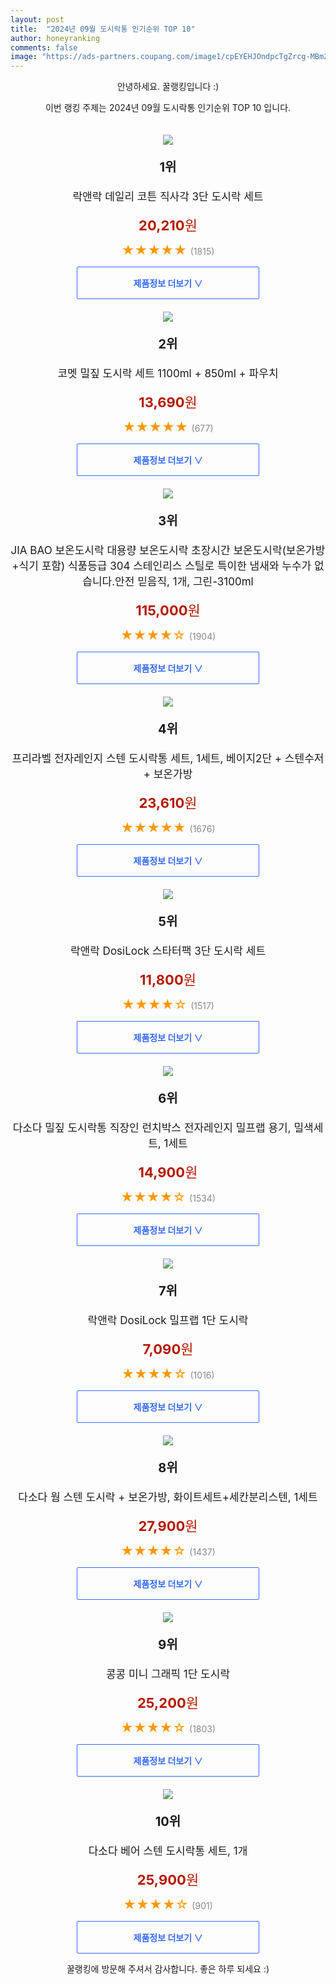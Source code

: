 ```yaml
---
layout: post
title:  "2024년 09월 도시락통 인기순위 TOP 10"
author: honeyranking
comments: false
image: "https://ads-partners.coupang.com/image1/cpEYEHJOndpcTgZrcg-MBm2Ec7-wmqC9suO8PWK9Oand21cAA4zNQtzyQyxNcfT-zD5mKaGX81QwUkdrXPQzcfZk0Ssbap4qF69NTjJA8im7fq-JSv15RyQHeoXyVVays91jWFuK9UNqelF47xJ6FjaS_3ZA40BTmNwk8ohMtIXcad0c699lDohEFROHtdycpizaVpGRxHmNudzEZX3hrHQb9e7PM9ZJEpfVkD27KrHjIj-xVpuIyt8WS2vNjU9J8AkYYJ6T5xkUB-VxDI4hgnrQfDXbXjiGLQ=="
---
```

<p style="text-align: center;">안녕하세요. 꿀랭킹입니다 :)</p>
<p style="text-align: center;">이번 랭킹 주제는 2024년 09월 도시락통 인기순위 TOP 10 입니다.</p><center><img src="https://ads-partners.coupang.com/image1/cpEYEHJOndpcTgZrcg-MBm2Ec7-wmqC9suO8PWK9Oand21cAA4zNQtzyQyxNcfT-zD5mKaGX81QwUkdrXPQzcfZk0Ssbap4qF69NTjJA8im7fq-JSv15RyQHeoXyVVays91jWFuK9UNqelF47xJ6FjaS_3ZA40BTmNwk8ohMtIXcad0c699lDohEFROHtdycpizaVpGRxHmNudzEZX3hrHQb9e7PM9ZJEpfVkD27KrHjIj-xVpuIyt8WS2vNjU9J8AkYYJ6T5xkUB-VxDI4hgnrQfDXbXjiGLQ==" style="margin-top:20px" /></center><p style="text-align: center; font-size: 20px"><b>1위</b></p><p style="text-align: center; font-size: 17px">락앤락 데일리 코튼 직사각 3단 도시락 세트</p><p style="text-align: center;"><span style="color: #b61800; font-size: 22px;"><b>20,210</b>원</span></p><p style="text-align: center;"><span style="color: #ff9600; font-size: 20px;">★★★★★ </span><span style="color: #878787;">(1815)</span></p><center><a href="https://link.coupang.com/re/AFFSDP?lptag=AF3899140&subid=honeyrank&pageKey=7335512435&itemId=18842047007&vendorItemId=85971665876&traceid=V0-153-6ae6429c691637a4&requestid=20240930050000503005401080&token=31850C%7CMIXED"><div style="font-size: 14px; display: inline-block; padding: 15px 90px; color: #346aff; border-radius: 2px; border: 1px solid #346aff; cursor: pointer;"><b>제품정보 더보기 &or;</b></div></a></center><center><img src="https://ads-partners.coupang.com/image1/F0fEhdiahUPiYEHUF2wIcjpGOKwct-3e-CfTQKN-nnBAxM6t6zaoAdO8Al9c7BfFApBsyKssC_GOVcB3iw-dT3_1w6_AKg4jthY8M3J2L3pAFeluxpdHuXrEcsiCjtwakf7FB3dxKrAwuDVtwthEy5CvJSHGg7SkUPMCztxuRY0WFWpILFFw5-9d_2ohrhsx38a7HcUxjm6QIaD0Ojxr2jV2mvEeaOm2eIaragXlV6JNp2Im46iGKgv5MV1D5OM_BNf0vXVgzglCkBHpWktsvpJwudbsthlKNrM=" style="margin-top:20px" /></center><p style="text-align: center; font-size: 20px"><b>2위</b></p><p style="text-align: center; font-size: 17px">코멧 밀짚 도시락 세트 1100ml + 850ml + 파우치</p><p style="text-align: center;"><span style="color: #b61800; font-size: 22px;"><b>13,690</b>원</span></p><p style="text-align: center;"><span style="color: #ff9600; font-size: 20px;">★★★★★ </span><span style="color: #878787;">(677)</span></p><center><a href="https://link.coupang.com/re/AFFSDP?lptag=AF3899140&subid=honeyrank&pageKey=6804545830&itemId=16076866727&vendorItemId=83276181376&traceid=V0-153-c9861c4e5fdf1d5f&requestid=20240930050000503005401080&token=31850C%7CMIXED"><div style="font-size: 14px; display: inline-block; padding: 15px 90px; color: #346aff; border-radius: 2px; border: 1px solid #346aff; cursor: pointer;"><b>제품정보 더보기 &or;</b></div></a></center><center><img src="https://ads-partners.coupang.com/image1/uGBmAUHW8h3dynuAuHn-FQsEYPdx8rS4CfR0gHc_0iGhd7vHSm1GLsy9bEd5MRfM2aafUQUeNURsZBq7EefMxTQ7qWQ_LL0t406Jqz67eibUEA9xtuh07Osc3P-FsEb1UG6Ix4rzTVphmWr1iZAjI1tPCjrxofm4BqKP0oFIy547WwjPPRw6o6B-SGCfdhdR1FhgV7Gs6dIDxawMhf2QJChSSpZUtpoNZTgh7K1gvymjWBweC7kABbpsd2GXbC9jgafVn30NVy_GWH4NKRrR_DtnPSGPlqbkEEiwiHX9keFCVuBTz2ExVqf4m8ooem0=" style="margin-top:20px" /></center><p style="text-align: center; font-size: 20px"><b>3위</b></p><p style="text-align: center; font-size: 17px">JIA BAO 보온도시락 대용량 보온도시락 초장시간 보온도시락(보온가방+식기 포함) 식품등급 304 스테인리스 스틸로 특이한 냄새와 누수가 없습니다.안전 믿음직, 1개, 그린-3100ml</p><p style="text-align: center;"><span style="color: #b61800; font-size: 22px;"><b>115,000</b>원</span></p><p style="text-align: center;"><span style="color: #ff9600; font-size: 20px;">★★★★☆ </span><span style="color: #878787;">(1904)</span></p><center><a href="https://link.coupang.com/re/AFFSDP?lptag=AF3899140&subid=honeyrank&pageKey=7844804197&itemId=21365382306&vendorItemId=88422801399&traceid=V0-153-0fa9ff107ffbda86&clickBeacon=68d21b60-7e9d-11ef-beb7-c1f220fa49f1%7E3&requestid=20240930050000503005401080&token=31850C%7CMIXED"><div style="font-size: 14px; display: inline-block; padding: 15px 90px; color: #346aff; border-radius: 2px; border: 1px solid #346aff; cursor: pointer;"><b>제품정보 더보기 &or;</b></div></a></center><center><img src="https://ads-partners.coupang.com/image1/8o6XeebXjsQGm8ni8tAPfAeOP4qONDFOcwABzOlKo4cAyIKbO7cFZO3IQvJOlID59ADt3X9Y591WG3dsbPC0ADttNr-WpzyzSYZo9Jy8XpFD9JqnWxc78cdLLJ1Z3YijM0ITJGp3anIwRmiKzuLmOZNs9xcvDqjkRMsvtUf-v7OMO0vawgq-ca0o9seMokL9yaTyaE_n7mevr0yQIy4ZJS1OY2v7oD7ymeJWMk-zKQejgRqG4TdBjA01bTr6GSUhS14IMPJ_OsBHH2QR78xlXpwz9t2Uiw_bvylkz25TBNK9sc21liL5qCYwGz-0VQ==" style="margin-top:20px" /></center><p style="text-align: center; font-size: 20px"><b>4위</b></p><p style="text-align: center; font-size: 17px">프리라벨 전자레인지 스텐 도시락통 세트, 1세트, 베이지2단 + 스텐수저 + 보온가방</p><p style="text-align: center;"><span style="color: #b61800; font-size: 22px;"><b>23,610</b>원</span></p><p style="text-align: center;"><span style="color: #ff9600; font-size: 20px;">★★★★★ </span><span style="color: #878787;">(1676)</span></p><center><a href="https://link.coupang.com/re/AFFSDP?lptag=AF3899140&subid=honeyrank&pageKey=7823663176&itemId=21257850337&vendorItemId=88916148927&traceid=V0-153-83e18932bf3726c3&clickBeacon=68d21b60-7e9d-11ef-805f-97669b3e8c65%7E3&requestid=20240930050000503005401080&token=31850C%7CMIXED"><div style="font-size: 14px; display: inline-block; padding: 15px 90px; color: #346aff; border-radius: 2px; border: 1px solid #346aff; cursor: pointer;"><b>제품정보 더보기 &or;</b></div></a></center><center><img src="https://ads-partners.coupang.com/image1/XYxnzH5HbjV0s4gYXeRoYCmoPERvYKOK7gKUdXNJXCECWWCcMTt5XhPYg8nqe7kHgaIKbhZQwhkehm5HA5WuMW8fIX44ZZl6Yx9dCRjlfL7yVU3HdRoASb8yuuh73SzYnt74xhXIw51g0OoxQ22DZeXHDx5k2xu94zHDsHW5_MlagFjeiZJ_0SA6QhDJHvbXzD0vG3LcHa0ROIroorZr33JO_0mHlowB0iGzmbsQr55ptjjs3XeLRBSZKaLnd2DkRNcqTtlWpDBmmfzL7It27yFyZmNbl0nNqYYy" style="margin-top:20px" /></center><p style="text-align: center; font-size: 20px"><b>5위</b></p><p style="text-align: center; font-size: 17px">락앤락 DosiLock 스타터팩 3단 도시락 세트</p><p style="text-align: center;"><span style="color: #b61800; font-size: 22px;"><b>11,800</b>원</span></p><p style="text-align: center;"><span style="color: #ff9600; font-size: 20px;">★★★★☆ </span><span style="color: #878787;">(1517)</span></p><center><a href="https://link.coupang.com/re/AFFSDP?lptag=AF3899140&subid=honeyrank&pageKey=5727312769&itemId=9599092902&vendorItemId=76883624051&traceid=V0-153-2037c13af006f400&requestid=20240930050000503005401080&token=31850C%7CMIXED"><div style="font-size: 14px; display: inline-block; padding: 15px 90px; color: #346aff; border-radius: 2px; border: 1px solid #346aff; cursor: pointer;"><b>제품정보 더보기 &or;</b></div></a></center><center><img src="https://ads-partners.coupang.com/image1/XO7eCAcC6R108HjyXA8TlOda7UZrYasSAu4VcIi08oKuBUtkZJ6ZxE46yeeN5XOu9FRgsNOju7Wo6-ULtMCy2HQ_TZTZ--1L0tdsMMKltY6lbW4MQ9DeXKlXarIf-h37iHzAD7Xqn5iH9qljg60cQgTdvo9shKMth-2I3fYB7_mis4Jty_ZdPjmy2nRHhbdct22hWsylfUVnmwBSnbgfYeLsRESkJqlgoHFEIz9ooPjQ5Dea2QmuNAyHue0b8S1OPBawqEtodNxsqJFdOk8yQs-Zb2wpurzdlzwWz61pbMYzkopRoJD3YhMPjpW1CB0=" style="margin-top:20px" /></center><p style="text-align: center; font-size: 20px"><b>6위</b></p><p style="text-align: center; font-size: 17px">다소다 밀짚 도시락통 직장인 런치박스 전자레인지 밀프랩 용기, 밀색세트, 1세트</p><p style="text-align: center;"><span style="color: #b61800; font-size: 22px;"><b>14,900</b>원</span></p><p style="text-align: center;"><span style="color: #ff9600; font-size: 20px;">★★★★☆ </span><span style="color: #878787;">(1534)</span></p><center><a href="https://link.coupang.com/re/AFFSDP?lptag=AF3899140&subid=honeyrank&pageKey=7148823379&itemId=17968583662&vendorItemId=86671817834&traceid=V0-153-764c9138dd5f211d&clickBeacon=68d21b60-7e9d-11ef-9223-e202372569d3%7E3&requestid=20240930050000503005401080&token=31850C%7CMIXED"><div style="font-size: 14px; display: inline-block; padding: 15px 90px; color: #346aff; border-radius: 2px; border: 1px solid #346aff; cursor: pointer;"><b>제품정보 더보기 &or;</b></div></a></center><center><img src="https://ads-partners.coupang.com/image1/keZmDWc2O3dgZadJkZhwAScPj7u3-UL8PXj8QLpHCrRthuDt4yyEDwKixvYwlYrZF-yNhcsfSNRFIlm1qFJ7xMStXZNGsKU1t90JPijiaaBleS4K7o8LCOs-jGymUcr2OlpXn2dLQP5-BWXz6-mcuKuSTfsQ9oJiSLZoHwfdCWgLXPiWCfbonwCH7lOqgYcs8G-QMr2f3c8IfhE3J11hlODbH03JzW4OdJ9qb7Sjl-GEoKdC-TrHJVtqQdMgSyZ618M0CocG0MMN4c_IX8-V7oKQ2em16W7HqA==" style="margin-top:20px" /></center><p style="text-align: center; font-size: 20px"><b>7위</b></p><p style="text-align: center; font-size: 17px">락앤락 DosiLock 밀프랩 1단 도시락</p><p style="text-align: center;"><span style="color: #b61800; font-size: 22px;"><b>7,090</b>원</span></p><p style="text-align: center;"><span style="color: #ff9600; font-size: 20px;">★★★★☆ </span><span style="color: #878787;">(1016)</span></p><center><a href="https://link.coupang.com/re/AFFSDP?lptag=AF3899140&subid=honeyrank&pageKey=5727312775&itemId=9599092929&vendorItemId=76883624044&traceid=V0-153-e226266c99930438&requestid=20240930050000503005401080&token=31850C%7CMIXED"><div style="font-size: 14px; display: inline-block; padding: 15px 90px; color: #346aff; border-radius: 2px; border: 1px solid #346aff; cursor: pointer;"><b>제품정보 더보기 &or;</b></div></a></center><center><img src="https://ads-partners.coupang.com/image1/OPdioDRdj30XGtMDOPZq38lLGUimMlSaH_-xANlnUkjGI8RjqYR-oCsU7BbZAf3-9JgQep0JllZ3xNVTCAavs4j-veZi9zatPkObcxbLDrxRC9Oj_OuLUdNLkB5uD4AwiNekBDWS7_LO4hlaK5lTDJQfsT_S294TYnpAjLb7_hRc2raAYE6Oz3Blt8DHBifQceTUz1mW21Ri68cFM8GdIL6Ngh4LvVJ_zpnbguJqMb1vYYYUNwYTGikMTwvicW4yUjGcZTC77NmVdyAvIY5LZmjzgQ7uZJWy31nR3g0lAakXCeBiVhfa12JurjaDnQ==" style="margin-top:20px" /></center><p style="text-align: center; font-size: 20px"><b>8위</b></p><p style="text-align: center; font-size: 17px">다소다 웜 스텐 도시락 + 보온가방, 화이트세트+세칸분리스텐, 1세트</p><p style="text-align: center;"><span style="color: #b61800; font-size: 22px;"><b>27,900</b>원</span></p><p style="text-align: center;"><span style="color: #ff9600; font-size: 20px;">★★★★☆ </span><span style="color: #878787;">(1437)</span></p><center><a href="https://link.coupang.com/re/AFFSDP?lptag=AF3899140&subid=honeyrank&pageKey=7783411829&itemId=21041139463&vendorItemId=88103887983&traceid=V0-153-4f76e2f875a6bb22&clickBeacon=68d24270-7e9d-11ef-a971-ed5e34c7f359%7E3&requestid=20240930050000503005401080&token=31850C%7CMIXED"><div style="font-size: 14px; display: inline-block; padding: 15px 90px; color: #346aff; border-radius: 2px; border: 1px solid #346aff; cursor: pointer;"><b>제품정보 더보기 &or;</b></div></a></center><center><img src="https://ads-partners.coupang.com/image1/q1b6Vnjw_CJl8oq5q415yVVKeitbQT_maLyQWTwvQG7Pf1YNHzESu00qNrBQvvcuYwdmyd0AHDugQWKFF_D-8GQLRUlCFwxSRY0vGffB_2RRcW4vgPNJBBeOwGih3FkUZSoqrdR_4dSgIJnd5Nj_x1DDLOMO808b1Wju7-ahcPpPzPbwcJHzhhQayUqYRe4xuWRbOpyd1gm6BPKBvWh4ESnJZR3Jfs1GGn_tEdvCghUIuHzVFwHOwU8M0MqngSq04eoR58Gah42NIXi-RBjFWDba-bc_BU4Je1E=" style="margin-top:20px" /></center><p style="text-align: center; font-size: 20px"><b>9위</b></p><p style="text-align: center; font-size: 17px">콩콩 미니 그래픽 1단 도시락</p><p style="text-align: center;"><span style="color: #b61800; font-size: 22px;"><b>25,200</b>원</span></p><p style="text-align: center;"><span style="color: #ff9600; font-size: 20px;">★★★★☆ </span><span style="color: #878787;">(1803)</span></p><center><a href="https://link.coupang.com/re/AFFSDP?lptag=AF3899140&subid=honeyrank&pageKey=2244719990&itemId=3836105568&vendorItemId=71820939206&traceid=V0-153-1d5bc9435bef4358&requestid=20240930050000503005401080&token=31850C%7CMIXED"><div style="font-size: 14px; display: inline-block; padding: 15px 90px; color: #346aff; border-radius: 2px; border: 1px solid #346aff; cursor: pointer;"><b>제품정보 더보기 &or;</b></div></a></center><center><img src="https://ads-partners.coupang.com/image1/7Vksm_xY5hFiHA4i7XK2G5AgeFR0WFA5JHvVSBsNqnN2504fvaErL3H-QBGzxw12rz0PLrbaB67gKmBaPeZyFqBKijetUTNv-fnBxbZ0p0gPoIG8w7OwYtOoTzbGpnkjHJU2MxWtSRMIWBYRhRW3-LhakQNCe4f7BkIigHRjL8J89f5OuusZgskkmBIY_6rIwd4UFWV2fEI-T-hpVatM1wKXvCIzmCoktzNSuPXq13uHcnoBcCsmV_XU5aSw1Jjru1QNRkLV6rgmitlQLE51VGeGjTvJ184lRwu6_LkHyV3HT0SAKSzwHW3ijnzyaLan" style="margin-top:20px" /></center><p style="text-align: center; font-size: 20px"><b>10위</b></p><p style="text-align: center; font-size: 17px">다소다 베어 스텐 도시락통 세트, 1개</p><p style="text-align: center;"><span style="color: #b61800; font-size: 22px;"><b>25,900</b>원</span></p><p style="text-align: center;"><span style="color: #ff9600; font-size: 20px;">★★★★☆ </span><span style="color: #878787;">(901)</span></p><center><a href="https://link.coupang.com/re/AFFSDP?lptag=AF3899140&subid=honeyrank&pageKey=7605420340&itemId=20129284379&vendorItemId=87223397521&traceid=V0-153-8c0ad5a352cb5469&clickBeacon=68d24270-7e9d-11ef-9dc0-1d95e694d29e%7E3&requestid=20240930050000503005401080&token=31850C%7CMIXED"><div style="font-size: 14px; display: inline-block; padding: 15px 90px; color: #346aff; border-radius: 2px; border: 1px solid #346aff; cursor: pointer;"><b>제품정보 더보기 &or;</b></div></a></center><p style="text-align: center;">꿀랭킹에 방문해 주셔서 감사합니다. 좋은 하루 되세요 :)</p>